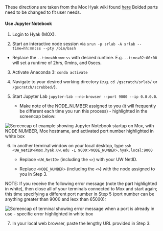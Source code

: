 These directions are taken from the Mox Hyak wiki found [here](https://wiki.cac.washington.edu/display/hyakusers/Mox_ipython_jupyter) Bolded parts need to be changed to fit user needs.

#### Use Jupyter Notebook

1. Login to Hyak (MOX).

2. Start an interactive node session via `srun -p srlab -A srlab --time=hh:mm:ss --pty /bin/bash`

  - Replace the `--time=hh:mm:ss` with desired runtime. E.g. `--time=02:00:00` will set a runtime of 2hrs, 0mins, and 0secs.

3. Activate Anaconda 3: `conda activate`

4. Navigate to your desired working directory (e.g. `cd /gscratch/srlab/` or `/gscratch/scrubbed/`).

5. Start Jupyter Lab `jupyter-lab --no-browser --port 9000 --ip 0.0.0.0`.

    - Make note of the NODE_NUMBER assigned to you (it will frequently be different each time you run this process) - highlighted in the screencap below:

 ![Screencap of example showing Jupyter Notebook startup on Mox, with NODE NUMBER, Mox hostname, and activated port number highlighted in white box](https://github.com/RobertsLab/resources/blob/master/img/mox-jupyter_lab-node_and_port.png?raw=true)

6. In another terminal window on your local desktop, type `ssh <UW_NetID>@mox.hyak.uw.edu -L 9000:<NODE_NUMBER>.hyak.local:9000`

    - Replace `<UW_NetID>` (including the `<>`) with your UW NetID.

    - Replace `<NODE_NUMBER>` (including the `<>`) with the node assigned to you in Step 3.

 NOTE: If you receive the following error message (note the part highlighted in white), then close all of your terminals connected to Mox and start again; this time specifying a different port number in Step 5 (port number can be anything greater than 9000 and lexx than 65000):

 ![Screencap of terminal showing error message when a port is already in use - specific error highlighted in white box](https://github.com/RobertsLab/resources/blob/master/img/mox-jupyter_lab-port_already_in_use.png?raw=true)

7. In your local web browser, paste the lengthy URL provided in Step 3.

